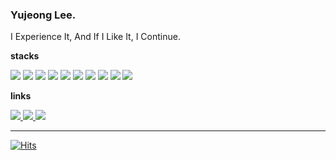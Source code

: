 ### Yujeong Lee.
I Experience It, And If I Like It, I Continue.


**stacks**

<img src="https://img.shields.io/badge/Next.js-000000?style=flat-square&logo=Next.js&logoColor=white"/> <img src="https://img.shields.io/badge/HTML-E34F26?style=flat-square&logo=HTML5&logoColor=white"/> <img src="https://img.shields.io/badge/CSS-1572B6?style=flat-square&logo=CSS3&logoColor=white"/> <img src="https://img.shields.io/badge/JavaScript-ffb13b?style=flat-square&logo=JavaScript&logoColor=white"/> <img src="https://img.shields.io/badge/React-61DAFB?style=flat-square&logo=React&logoColor=white"/> <img src="https://img.shields.io/badge/Vue.js-4FC08D?style=flat-square&logo=Vue.js&logoColor=white"/>  <img src="https://img.shields.io/badge/Node.JS-339933?style=flat-square&logo=Node.js&logoColor=white"/> <img src="https://img.shields.io/badge/Styled-DB7093?style=flat-square&logo=StyledComponents&logoColor=white"/> <img src="https://img.shields.io/badge/Sass-CC6699?style=flat-square&logo=Sass&logoColor=white"/> <img src="https://img.shields.io/badge/Less-1D365D?style=flat-square&logo=Less&logoColor=white"/>


**links**

<a href="mailto:this.yujeong@gmail.com">
  <img src="https://img.shields.io/badge/this.yujeong%40gmail.com-EA4335?style=flat-square&logo=gmail&logoColor=white"/>
</a>
<a href="https://thisyujeong.dev">
  <img src="https://img.shields.io/badge/thisyujeong.dev-2a75e9?style=flat-square&logo=Bloglovin&logoColor=white"/>
</a>
<a href="https://thisyujeong.com">
   <img src="https://img.shields.io/badge/thisyujeong.com-ff7145?style=flat-square&logo=GitHub%20Sponsors&logoColor=white"/>   
</a>

---

[![Hits](https://hits.seeyoufarm.com/api/count/incr/badge.svg?url=https%3A%2F%2Fgithub.com%2Fthisyujeong&count_bg=%23999999&title_bg=%23999999&icon=&icon_color=%23E7E7E7&title=Views&edge_flat=true)](https://hits.seeyoufarm.com)

